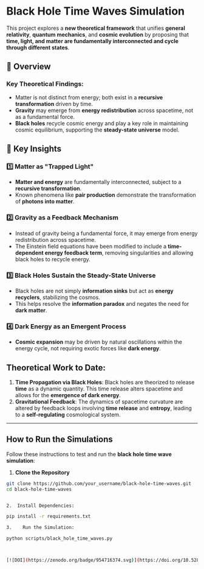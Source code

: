 # Black Hole Time Waves Simulation

This project explores a **new theoretical framework** that unifies **general relativity**, **quantum mechanics**, and **cosmic evolution** by proposing that **time, light, and matter are fundamentally interconnected and cycle through different states**.

## 🌌 Overview

### **Key Theoretical Findings**:
- Matter is not distinct from energy; both exist in a **recursive transformation** driven by time.
- **Gravity** may emerge from **energy redistribution** across spacetime, not as a fundamental force.
- **Black holes** recycle cosmic energy and play a key role in maintaining cosmic equilibrium, supporting the **steady-state universe** model.

## 🔬 Key Insights
### 1️⃣ Matter as "Trapped Light"
- **Matter and energy** are fundamentally interconnected, subject to a **recursive transformation**.
- Known phenomena like **pair production** demonstrate the transformation of **photons into matter**.

### 2️⃣ Gravity as a Feedback Mechanism
- Instead of gravity being a fundamental force, it may emerge from energy redistribution across spacetime.
- The Einstein field equations have been modified to include a **time-dependent energy feedback term**, removing singularities and allowing black holes to recycle energy.

### 3️⃣ Black Holes Sustain the Steady-State Universe
- Black holes are not simply **information sinks** but act as **energy recyclers**, stabilizing the cosmos.
- This helps resolve the **information paradox** and negates the need for **dark matter**.

### 4️⃣ Dark Energy as an Emergent Process
- **Cosmic expansion** may be driven by natural oscillations within the energy cycle, not requiring exotic forces like **dark energy**.

## **Theoretical Work to Date**:
1. **Time Propagation via Black Holes**: Black holes are theorized to release **time** as a dynamic quantity. This time release alters spacetime and allows for the **emergence of dark energy**.
2. **Gravitational Feedback**: The dynamics of spacetime curvature are altered by feedback loops involving **time release** and **entropy**, leading to a **self-regulating** cosmological system.

---

## **How to Run the Simulations**

Follow these instructions to test and run the **black hole time wave simulation**:

1. **Clone the Repository**
```bash
git clone https://github.com/your_username/black-hole-time-waves.git
cd black-hole-time-waves


2.  Install Dependencies:

pip install -r requirements.txt

3.    Run the Simulation:

python scripts/black_hole_time_waves.py



[![DOI](https://zenodo.org/badge/954716374.svg)](https://doi.org/10.5281/zenodo.15105351)


